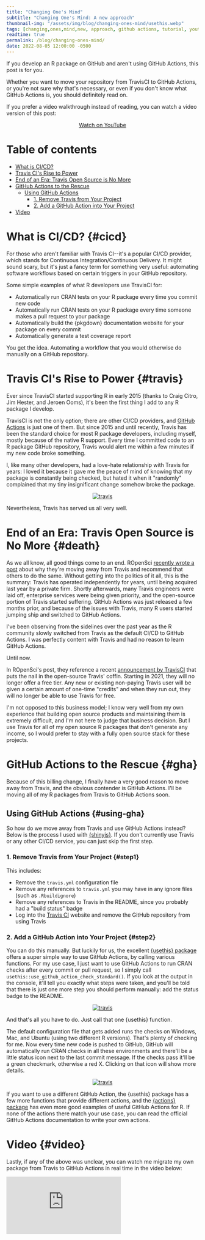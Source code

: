 ```yaml
---
title: "Changing One's Mind"
subtitle: "Changing One's Mind: A new approach"
thumbnail-img: "/assets/img/blog/changing-ones-mind/usethis.webp"
tags: [changing,ones,mind,new, approach, github actions, tutorial, youtube]
readtime: true
permalink: /blog/changing-ones-mind/
date: 2022-08-05 12:00:00 -0500
---
```


If you develop an R package on GitHub and aren't using GitHub Actions, this post is for you.

Whether you want to move your repository from TravisCI to GitHub Actions, or you're not sure why that's necessary, or even if you don't know what GitHub Actions is, you should definitely read on.

If you prefer a video walkthrough instead of reading, you can watch a video version of this post:

<div style="text-align:center;">
  <a class="btn btn-lg btn-cta" href="https://youtu.be/K4x-uqLl_m4"><i class="fab fa-youtube"></i> Watch on YouTube</a>
</div>

# Table of contents

- [What is CI/CD?](#cicd)
- [Travis CI's Rise to Power](#travis)
- [End of an Era: Travis Open Source is No More](#death)
- [GitHub Actions to the Rescue](#gha)
  - [Using GitHub Actions](#using-gha)
    - [1. Remove Travis from Your Project](#step1)
    - [2. Add a GitHub Action into Your Project](#step2)
- [Video](#video)

# What is CI/CD? {#cicd}
    
For those who aren't familiar with Travis CI--it's a popular CI/CD provider, which stands for Continuous Integration/Continuous Delivery. It might sound scary, but it's just a fancy term for something very useful: automating software workflows based on certain triggers in your GitHub repository. 

Some simple examples of what R developers use TravisCI for:

- Automatically run CRAN tests on your R package every time you commit new code
- Automatically run CRAN tests on your R package every time someone makes a pull request to your package
- Automatically build the {pkgdown} documentation website for your package on every commit
- Automatically generate a test coverage report 

You get the idea. Automating a workflow that you would otherwise do manually on a GitHub repository.

# Travis CI's Rise to Power {#travis}

Ever since TravisCI started supporting R in early 2015 (thanks to Craig Citro, Jim Hester, and Jeroen Ooms), it's been the first thing I add to any R package I develop.

TravisCI is not the only option; there are other CI/CD providers, and [GitHub Actions](https://github.com/features/actions) is just one of them. But since 2015 and until recently, Travis has been the standard choice for most R package developers, including myself, mostly because of the native R support. Every time I committed code to an R package GitHub repository, Travis would alert me within a few minutes if my new code broke something.

I, like many other developers, had a love-hate relationship with Travis for years: I loved it because it gave me the peace of mind of knowing that my package is constantly being checked, but hated it when it "randomly" complained that my tiny insignificant change somehow broke the package.

<div style="text-align:center;">
  <a href="/assets/img/blog/migrating-travis-to-github/travis.png">
    <img src="/assets/img/blog/migrating-travis-to-github/travis.png" alt="travis">
  </a>
</div>

Nevertheless, Travis has served us all very well. 

# End of an Era: Travis Open Source is No More {#death}

As we all know, all good things come to an end. ROpenSci [recently wrote a post](https://ropensci.org/technotes/2020/11/19/moving-away-travis/) about why they're moving away from Travis and recommend that others to do the same. Without getting into the politics of it all, this is the summary: Travis has operated independently for years, until being acquired last year by a private firm. Shortly afterwards, many Travis engineers were laid off, enterprise services were being given priority, and the open-source portion of Travis started suffering. GitHub Actions was just released a few months prior, and because of the issues with Travis, many R users started jumping ship and switched to GitHub Actions.

I've been observing from the sidelines over the past year as the R community slowly switched from Travis as the default CI/CD to GitHub Actions. I was perfectly content with Travis and had no reason to learn GitHub Actions.

Until now. 

In ROpenSci's post, they reference a recent [announcement by TravisCI](https://blog.travis-ci.com/2020-11-02-travis-ci-new-billing) that puts the nail in the open-source Travis' coffin. Starting in 2021, they will no longer offer a free tier. Any new or existing non-paying Travis user will be given a certain amount of one-time "credits" and when they run out, they will no longer be able to use Travis for free.

I'm not opposed to this business model; I know very well from my own experience that building open source products and maintaining them is extremely difficult, and I'm not here to judge that business decision. But I use Travis for all of my open source R packages that don't generate any income, so I would prefer to stay with a fully open source stack for these projects.

# GitHub Actions to the Rescue {#gha}

Because of this billing change, I finally have a very good reason to move away from Travis, and the obvious contender is GitHub Actions. I'll be moving all of my R packages from Travis to GitHub Actions soon.

## Using GitHub Actions {#using-gha}

So how do we move away from Travis and use GitHub Actions instead? Below is the process I used with [{shinyjs}](https://github.com/daattali/shinyjs). If you don't currently use Travis or any other CI/CD service, you can just skip the first step.

### 1. Remove Travis from Your Project {#step1}

This includes:
  
- Remove the `travis.yml` configuration file
- Remove any references to `travis.yml` you may have in any ignore files (such as `.Rbuildignore`) 
- Remove any references to Travis in the README, since you probably had a "build status" badge
- Log into the [Travis CI](https://travis-ci.org/) website and remove the GitHub repository from using Travis

### 2. Add a GitHub Action into Your Project {#step2}

You can do this manually. But luckily for us, the excellent [{usethis} package](https://github.com/r-lib/usethis) offers a super simple way to use GitHub Actions, by calling various functions. For my use case, I just want to use GitHub Actions to run CRAN checks after every commit or pull request, so I simply call `usethis::use_github_action_check_standard()`. If you look at the output in the console, it'll tell you exactly what steps were taken, and you'll be told that there is just one more step you should perform manually: add the status badge to the README.

<div style="text-align:center;">
  <a href="/assets/img/blog/migrating-travis-to-github/usethis.png">
    <img src="/assets/img/blog/migrating-travis-to-github/usethis.png" alt="travis">
  </a>
</div>

And that's all you have to do. Just call that one {usethis} function.

The default configuration file that gets added runs the checks on Windows, Mac, and Ubuntu (using two different R versions). That's plenty of checking for me. Now every time new code is pushed to GitHub, GitHub will automatically run CRAN checks in all these environments and there'll be a little status icon next to the last commit message. If the checks pass it'll be a green checkmark, otherwise a red X. Clicking on that icon will show more details.

<div style="text-align:center;">
  <a href="/assets/img/blog/migrating-travis-to-github/gha.png">
    <img src="/assets/img/blog/migrating-travis-to-github/gha.png" alt="travis">
  </a>
</div>

If you want to use a different GitHub Action, the {usethis} package has a few more functions that provide different actions, and the [{actions} package](https://github.com/r-lib/actions) has even more good examples of useful GitHub Actions for R. If none of the actions there match your use case, you can read the official GitHub Actions documentation to write your own actions.

# Video {#video}

Lastly, if any of the above was unclear, you can watch me migrate my own package from Travis to GitHub Actions in real time in the video below:

<div class="youtube-embed-container">
<iframe src="https://www.youtube-nocookie.com/embed/K4x-uqLl_m4" frameborder="0" allow="accelerometer; autoplay; clipboard-write; encrypted-media; gyroscope; picture-in-picture" allowfullscreen></iframe>
</div>

